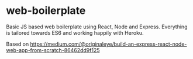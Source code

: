 # web-boilerplate
Basic JS based web boilerplate using React, Node and Express. Everything is tailored towards ES6 and working happily with Heroku.

Based on https://medium.com/@originaleye/build-an-express-react-node-web-app-from-scratch-86462dd9f125
